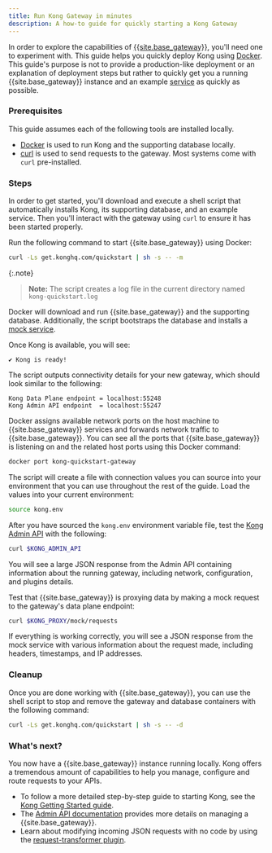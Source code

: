 ```yaml
---
title: Run Kong Gateway in minutes
description: A how-to guide for quickly starting a Kong Gateway
---
```


In order to explore the capabilities of [{{site.base_gateway}}](/gateway/latest/), 
you'll need one to experiment with. This guide helps you quickly deploy Kong 
using [Docker](https://docs.docker.com/get-started/overview/). This guide's purpose is not to provide a production-like deployment or an explanation of deployment steps but rather to quickly get you a running {{site.base_gateway}} instance and an example [service](/gateway/latest/admin-api/#service-object) as quickly as possible.

### Prerequisites

This guide assumes each of the following tools are installed locally. 
* [Docker](https://docs.docker.com/get-docker/) is used to run Kong and the supporting database locally. 
* [curl](https://curl.se/) is used to send requests to the gateway. Most systems come with `curl` pre-installed.

### Steps 

In order to get started, you'll download and execute a shell script that automatically installs Kong, its supporting database, and an example service.
Then you'll interact with the gateway using `curl` to ensure it has been started properly.

Run the following command to start {{site.base_gateway}} using Docker:

```sh
curl -Ls get.konghq.com/quickstart | sh -s -- -m
```

{:.note}
> **Note:** The script creates a log file in the current directory named `kong-quickstart.log`

Docker will download and run {{site.base_gateway}} and the supporting database. Additionally,
the script bootstraps the database and installs a [mock service](https://mockbin.org/).

Once Kong is available, you will see:

```text
✔ Kong is ready!
```

The script outputs connectivity details for your new gateway, which should look similar to the following:

```text
Kong Data Plane endpoint = localhost:55248
Kong Admin API endpoint  = localhost:55247
```

Docker assigns available network ports on the host machine to {{site.base_gateway}} services and forwards 
network traffic to {{site.base_gateway}}. You can see all the ports that {{site.base_gateway}} is listening on and the related host ports 
using this Docker command:

```sh
docker port kong-quickstart-gateway
```

The script will create a file with connection values you can source into your environment
that you can use throughout the rest of the guide. Load the values into your current environment: 

```sh
source kong.env
```

After you have sourced the `kong.env` environment variable file, 
test the [Kong Admin API](/gateway/latest/admin-api/) with the following:

```sh
curl $KONG_ADMIN_API
```

You will see a large JSON response from the Admin API containing information about the running gateway, 
including network, configuration, and plugins details.

Test that {{site.base_gateway}} is proxying data by making a mock request to the gateway's data plane endpoint:

```sh
curl $KONG_PROXY/mock/requests
```

If everything is working correctly, you will see a JSON response from the mock service with various 
information about the request made, including headers, timestamps, and IP addresses.

### Cleanup

Once you are done working with {{site.base_gateway}}, you can use the shell script to stop and 
remove the gateway and database containers with the following command:

```sh
curl -Ls get.konghq.com/quickstart | sh -s -- -d
```

### What's next?

You now have a {{site.base_gateway}} instance running locally. Kong offers a tremendous amount of capabilities
to help you manage, configure and route requests to your APIs.

* To follow a more detailed step-by-step guide to starting Kong, see the 
[Kong Getting Started guide](/gateway/latest/get-started/).
* The [Admin API documentation](/gateway/latest/admin-api/) 
provides more details on managing a {{site.base_gateway}}.
* Learn about modifying incoming JSON requests with no code by using the 
[request-transformer plugin](/gateway/latest/understanding-kong/how-to/request-transformations).

